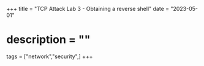 +++
title = "TCP Attack Lab 3 - Obtaining a reverse shell"
date = "2023-05-01"
# description = ""

tags = ["network","security",]
+++

